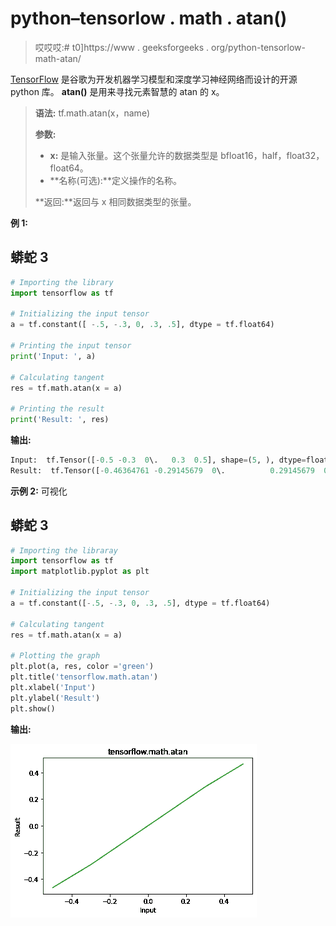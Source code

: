 # python–tensorlow . math . atan()

> 哎哎哎:# t0]https://www . geeksforgeeks . org/python-tensorlow-math-atan/

[TensorFlow](https://www.geeksforgeeks.org/introduction-to-tensorflow/) 是谷歌为开发机器学习模型和深度学习神经网络而设计的开源 python 库。
**atan()** 是用来寻找元素智慧的 atan 的 x。

> **语法:** tf.math.atan(x，name)
> 
> **参数:**
> 
> *   **x:** 是输入张量。这个张量允许的数据类型是 bfloat16，half，float32，float64。
> *   **名称(可选):**定义操作的名称。
>     
> 
> **返回:**返回与 x 相同数据类型的张量。

**例 1:**

## 蟒蛇 3

```py
# Importing the library
import tensorflow as tf

# Initializing the input tensor
a = tf.constant([ -.5, -.3, 0, .3, .5], dtype = tf.float64)

# Printing the input tensor
print('Input: ', a)

# Calculating tangent
res = tf.math.atan(x = a)

# Printing the result
print('Result: ', res)
```

**输出:**

```py
Input:  tf.Tensor([-0.5 -0.3  0\.   0.3  0.5], shape=(5, ), dtype=float64)
Result:  tf.Tensor([-0.46364761 -0.29145679  0\.          0.29145679  0.46364761], shape=(5, ), dtype=float64)

```

**示例 2:** 可视化

## 蟒蛇 3

```py
# Importing the libraray
import tensorflow as tf
import matplotlib.pyplot as plt

# Initializing the input tensor
a = tf.constant([-.5, -.3, 0, .3, .5], dtype = tf.float64)

# Calculating tangent
res = tf.math.atan(x = a)

# Plotting the graph
plt.plot(a, res, color ='green')
plt.title('tensorflow.math.atan')
plt.xlabel('Input')
plt.ylabel('Result')
plt.show()
```

**输出:**

![](img/3f130b2b9d9e2de3e26f6b405b89a3c7.png)